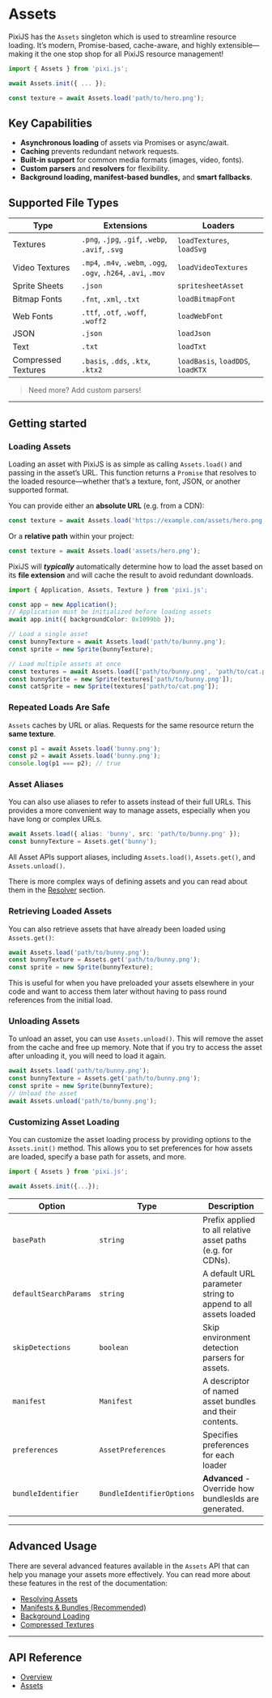 # Assets

PixiJS has the `Assets` singleton which is used to streamline resource loading. It’s modern, Promise-based, cache-aware, and highly extensible—making it the one stop shop for all PixiJS resource management!

```ts
import { Assets } from 'pixi.js';

await Assets.init({ ... });

const texture = await Assets.load('path/to/hero.png');
```

## Key Capabilities

- **Asynchronous loading** of assets via Promises or async/await.
- **Caching** prevents redundant network requests.
- **Built-in support** for common media formats (images, video, fonts).
- **Custom parsers** and **resolvers** for flexibility.
- **Background loading, manifest-based bundles,** and **smart fallbacks**.

## Supported File Types

| Type                | Extensions                                                       | Loaders                           |
| ------------------- | ---------------------------------------------------------------- | --------------------------------- |
| Textures            | `.png`, `.jpg`, `.gif`, `.webp`, `.avif`, `.svg`                 | `loadTextures`, `loadSvg`         |
| Video Textures      | `.mp4`, `.m4v`, `.webm`, `.ogg`, `.ogv`, `.h264`, `.avi`, `.mov` | `loadVideoTextures`               |
| Sprite Sheets       | `.json`                                                          | `spritesheetAsset`                |
| Bitmap Fonts        | `.fnt`, `.xml`, `.txt`                                           | `loadBitmapFont`                  |
| Web Fonts           | `.ttf`, `.otf`, `.woff`, `.woff2`                                | `loadWebFont`                     |
| JSON                | `.json`                                                          | `loadJson`                        |
| Text                | `.txt`                                                           | `loadTxt`                         |
| Compressed Textures | `.basis`, `.dds`, `.ktx`, `.ktx2`                                | `loadBasis`, `loadDDS`, `loadKTX` |

> Need more? Add custom parsers!

---

## Getting started

### Loading Assets

Loading an asset with PixiJS is as simple as calling `Assets.load()` and passing in the asset’s URL. This function returns a `Promise` that resolves to the loaded resource—whether that’s a texture, font, JSON, or another supported format.

You can provide either an **absolute URL** (e.g. from a CDN):

```ts
const texture = await Assets.load('https://example.com/assets/hero.png');
```

Or a **relative path** within your project:

```ts
const texture = await Assets.load('assets/hero.png');
```

PixiJS will **_typically_** automatically determine how to load the asset based on its **file extension** and will cache the result to avoid redundant downloads.

```typescript
import { Application, Assets, Texture } from 'pixi.js';

const app = new Application();
// Application must be initialized before loading assets
await app.init({ backgroundColor: 0x1099bb });

// Load a single asset
const bunnyTexture = await Assets.load('path/to/bunny.png');
const sprite = new Sprite(bunnyTexture);

// Load multiple assets at once
const textures = await Assets.load(['path/to/bunny.png', 'path/to/cat.png']);
const bunnySprite = new Sprite(textures['path/to/bunny.png']);
const catSprite = new Sprite(textures['path/to/cat.png']);
```

### Repeated Loads Are Safe

`Assets` caches by URL or alias. Requests for the same resource return the **same texture**.

```ts
const p1 = await Assets.load('bunny.png');
const p2 = await Assets.load('bunny.png');
console.log(p1 === p2); // true
```

### Asset Aliases

You can also use aliases to refer to assets instead of their full URLs. This provides a more convenient way to manage assets, especially when you have long or complex URLs.

```ts
await Assets.load({ alias: 'bunny', src: 'path/to/bunny.png' });
const bunnyTexture = Assets.get('bunny');
```

All Asset APIs support aliases, including `Assets.load()`, `Assets.get()`, and `Assets.unload()`.

There is more complex ways of defining assets and you can read about them in the [Resolver](./resolver.md) section.

### Retrieving Loaded Assets

You can also retrieve assets that have already been loaded using `Assets.get()`:

```ts
await Assets.load('path/to/bunny.png');
const bunnyTexture = Assets.get('path/to/bunny.png');
const sprite = new Sprite(bunnyTexture);
```

This is useful for when you have preloaded your assets elsewhere in your code and want to access them later without having to pass round references from the initial load.

### Unloading Assets

To unload an asset, you can use `Assets.unload()`. This will remove the asset from the cache and free up memory. Note that if you try to access the asset after unloading it, you will need to load it again.

```ts
await Assets.load('path/to/bunny.png');
const bunnyTexture = Assets.get('path/to/bunny.png');
const sprite = new Sprite(bunnyTexture);
// Unload the asset
await Assets.unload('path/to/bunny.png');
```

### Customizing Asset Loading

You can customize the asset loading process by providing options to the `Assets.init()` method. This allows you to set preferences for how assets are loaded, specify a base path for assets, and more.

```ts
import { Assets } from 'pixi.js';

await Assets.init({...});
```

| Option                | Type                      | Description                                                   |
| --------------------- | ------------------------- | ------------------------------------------------------------- |
| `basePath`            | `string`                  | Prefix applied to all relative asset paths (e.g. for CDNs).   |
| `defaultSearchParams` | `string`                  | A default URL parameter string to append to all assets loaded |
| `skipDetections`      | `boolean`                 | Skip environment detection parsers for assets.                |
| `manifest`            | `Manifest`                | A descriptor of named asset bundles and their contents.       |
| `preferences`         | `AssetPreferences`        | Specifies preferences for each loader                         |
| `bundleIdentifier`    | `BundleIdentifierOptions` | **Advanced** - Override how bundlesIds are generated.         |

---

## Advanced Usage

There are several advanced features available in the `Assets` API that can help you manage your assets more effectively.
You can read more about these features in the rest of the documentation:

- [Resolving Assets](./resolver.md)
- [Manifests & Bundles (Recommended)](./manifest.md)
- [Background Loading](./background-loader.md)
- [Compressed Textures](./compressed-textures.md)

---

## API Reference

- [Overview](https://pixijs.download/release/docs/assets.html)
- [Assets](https://pixijs.download/release/docs/assets.Assets.html)
